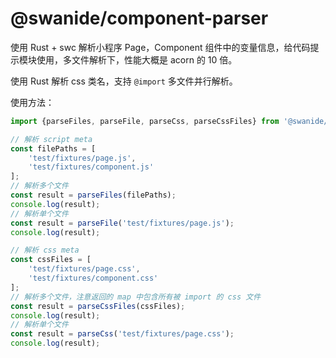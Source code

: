 # @swanide/component-parser

使用 Rust + swc 解析小程序 Page，Component 组件中的变量信息，给代码提示模块使用，多文件解析下，性能大概是 acorn 的 10 倍。

使用 Rust 解析 css 类名，支持 `@import` 多文件并行解析。


使用方法：

```javascript
import {parseFiles, parseFile, parseCss, parseCssFiles} from '@swanide/component-parser';

// 解析 script meta
const filePaths = [
    'test/fixtures/page.js',
    'test/fixtures/component.js'
];
// 解析多个文件
const result = parseFiles(filePaths);
console.log(result);
// 解析单个文件
const result = parseFile('test/fixtures/page.js');
console.log(result);

// 解析 css meta
const cssFiles = [
    'test/fixtures/page.css',
    'test/fixtures/component.css'
];
// 解析多个文件，注意返回的 map 中包含所有被 import 的 css 文件
const result = parseCssFiles(cssFiles);
console.log(result);
// 解析单个文件
const result = parseCss('test/fixtures/page.css');
console.log(result);
```
